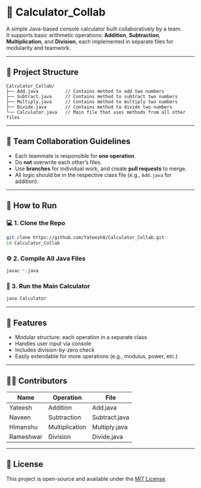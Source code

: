 # 🧮 Calculator_Collab

A simple Java-based console calculator built collaboratively by a team.  
It supports basic arithmetic operations: **Addition**, **Subtraction**, **Multiplication**, and **Division**, each implemented in separate files for modularity and teamwork.

---

## 📁 Project Structure

```
Calculator_Collab/
├── Add.java          // Contains method to add two numbers
├── Subtract.java     // Contains method to subtract two numbers
├── Multiply.java     // Contains method to multiply two numbers
├── Divide.java       // Contains method to divide two numbers
└── Calculator.java   // Main file that uses methods from all other files
```

---

## 👥 Team Collaboration Guidelines

- Each teammate is responsible for **one operation**.
- Do **not** overwrite each other’s files.
- Use **branches** for individual work, and create **pull requests** to merge.
- All logic should be in the respective class file (e.g., `Add.java` for addition).

---

## 🔧 How to Run

### 💻 1. Clone the Repo
```bash
git clone https://github.com/Yateesh8/Calculator_Collab.git
cd Calculator_Collab
```

### ⚙️ 2. Compile All Java Files
```bash
javac *.java
```

### 🚀 3. Run the Main Calculator
```bash
java Calculator
```

---

## 📌 Features

- Modular structure: each operation in a separate class
- Handles user input via console
- Includes division-by-zero check
- Easily extendable for more operations (e.g., modulus, power, etc.)

---

## 🧑‍💻 Contributors

| Name        | Operation        | File          |
|-------------|------------------|---------------|
| Yateesh    | Addition          | Add.java      |
| Naveen      | Subtraction       | Subtract.java |
| Himanshu    | Multiplication    | Multiply.java |
| Rameshwar   | Division          | Divide.java   |

---

## 📝 License

This project is open-source and available under the [MIT License](LICENSE).
